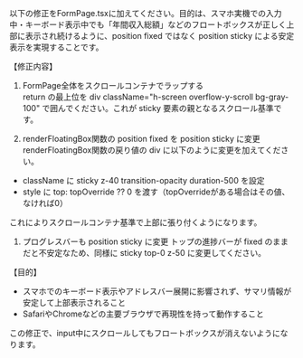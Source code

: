 以下の修正をFormPage.tsxに加えてください。目的は、スマホ実機での入力中・キーボード表示中でも「年間収入総額」などのフロートボックスが正しく上部に表示され続けるように、position fixed ではなく position sticky による安定表示を実現することです。

【修正内容】

1. FormPage全体をスクロールコンテナでラップする  
return の最上位を div className="h-screen overflow-y-scroll bg-gray-100" で囲んでください。これが sticky 要素の親となるスクロール基準です。

2. renderFloatingBox関数の position fixed を position sticky に変更  
renderFloatingBox関数の戻り値の div に以下のように変更を加えてください。

- className に sticky z-40 transition-opacity duration-500 を設定
- style に top: topOverride ?? 0 を渡す（topOverrideがある場合はその値、なければ0）

これによりスクロールコンテナ基準で上部に張り付くようになります。

1. プログレスバーも position sticky に変更
トップの進捗バーが fixed のままだと不安定なため、同様に sticky top-0 z-50 に変更してください。

【目的】

- スマホでのキーボード表示やアドレスバー展開に影響されず、サマリ情報が安定して上部表示されること
- SafariやChromeなどの主要ブラウザで再現性を持って動作すること

この修正で、input中にスクロールしてもフロートボックスが消えないようになります。
